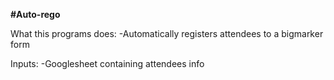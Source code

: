 **#Auto-rego**




What this programs does:
-Automatically registers attendees to a bigmarker form

Inputs:
-Googlesheet containing attendees info





